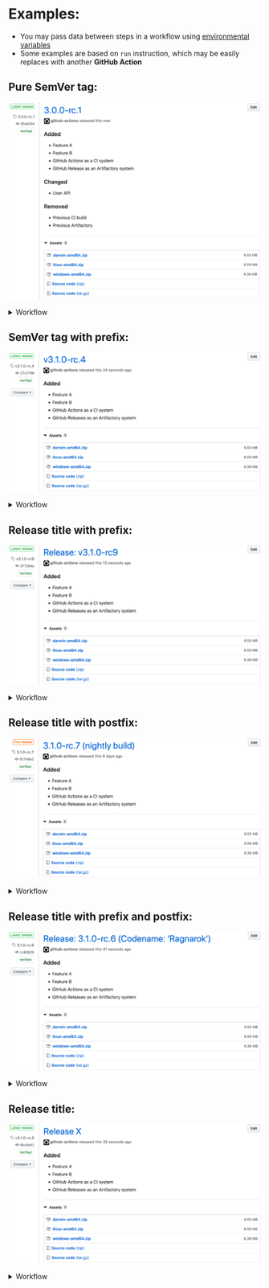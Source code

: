 # Examples:
- You may pass data between steps in a workflow using [environmental variables](https://help.github.com/en/actions/automating-your-workflow-with-github-actions/development-tools-for-github-actions#set-an-environment-variable-set-env)
- Some examples are based on `run` instruction, which may be easily replaces with another **GitHub Action**

## Pure SemVer tag:
![PIC](images/release.png)

<details><summary>Workflow</summary>

```yaml
name: release

on:
  push:
    tags:
      - "*"

jobs:
  build:
    runs-on: ubuntu-latest
    steps:
      - name: Checkout
        uses: actions/checkout@v1

      - name: Release
        uses: docker://antonyurchenko/git-release:latest
        env:
          GITHUB_TOKEN: ${{ secrets.GITHUB_TOKEN }}
        with:
          args: |
            darwin-amd64.zip
            linux-amd64.zip
            windows-amd64.zip
```

</details>

## SemVer tag with prefix:
![PIC](images/example-tag-prefix.png)

<details><summary>Workflow</summary>

```yaml
name: release

on:
  push:
    tags:
      - "*"

jobs:
  build:
    runs-on: ubuntu-latest
    steps:
      - name: Checkout
        uses: actions/checkout@v1

      - name: Release
        uses: docker://antonyurchenko/git-release:latest
        env:
          GITHUB_TOKEN: ${{ secrets.GITHUB_TOKEN }}
          ALLOW_TAG_PREFIX: "true"
        with:
          args: |
            darwin-amd64.zip
            linux-amd64.zip
            windows-amd64.zip
```

</details>

## Release title with prefix:
![PIC](images/example-prefix.png)

<details><summary>Workflow</summary>

```yaml
name: release

on:
  push:
    tags:
      - "*"

jobs:
  build:
    runs-on: ubuntu-latest
    steps:
      - name: Checkout
        uses: actions/checkout@v1

      - name: Release
        uses: docker://antonyurchenko/git-release:latest
        env:
          GITHUB_TOKEN: ${{ secrets.GITHUB_TOKEN }}
          ALLOW_TAG_PREFIX: "true"
          RELEASE_NAME_PREFIX: "Release: "
        with:
          args: |
            darwin-amd64.zip
            linux-amd64.zip
            windows-amd64.zip
```

</details>

## Release title with postfix:
![PIC](images/example-postfix.png)

<details><summary>Workflow</summary>

```yaml
name: release

on:
  push:
    tags:
      - "*"

jobs:
  build:
    runs-on: ubuntu-latest
    steps:
      - name: Checkout
        uses: actions/checkout@v1

      - name: Release
        uses: docker://antonyurchenko/git-release:latest
        env:
          GITHUB_TOKEN: ${{ secrets.GITHUB_TOKEN }}
          DRAFT_RELEASE: "false"
          PRE_RELEASE: "true"
          CHANGELOG_FILE: "CHANGELOG.md"
          ALLOW_EMPTY_CHANGELOG: "false"
          ALLOW_TAG_PREFIX: "false"
          RELEASE_NAME_POSTFIX: " (nightly build)"
        with:
          args: |
            darwin-amd64.zip
            linux-amd64.zip
            windows-amd64.zip
```

</details>

## Release title with prefix and postfix:
![PIC](images/example-prefix-postfix.png)

<details><summary>Workflow</summary>

```yaml
name: release

on:
  push:
    tags:
      - "*"

jobs:
  build:
    runs-on: ubuntu-latest
    steps:
      - name: Checkout
        uses: actions/checkout@v1

      - run: |
          export PREFIX="Release: "
          export POSTFIX=" (Codename: 'Ragnarok')"
          echo "::set-env name=RELEASE_NAME_PREFIX::$PREFIX"
          echo "::set-env name=RELEASE_NAME_POSTFIX::$POSTFIX"

      - name: Release
        uses: docker://antonyurchenko/git-release:latest
        env:
          GITHUB_TOKEN: ${{ secrets.GITHUB_TOKEN }}
        with:
          args: |
            darwin-amd64.zip
            linux-amd64.zip
            windows-amd64.zip
```

</details>

## Release title:
![PIC](images/example-name.png)

<details><summary>Workflow</summary>

```yaml
name: release

on:
  push:
    tags:
      - "*"

jobs:
  build:
    runs-on: ubuntu-latest
    steps:
      - name: Checkout
        uses: actions/checkout@v1

      - run: |
          export TEXT="Release X"
          echo "::set-env name=RELEASE_NAME::$TEXT"

      - name: Release
        uses: docker://antonyurchenko/git-release:latest
        env:
          GITHUB_TOKEN: ${{ secrets.GITHUB_TOKEN }}
          CHANGELOG_FILE: "CHANGELOG.md"
          ALLOW_EMPTY_CHANGELOG: "false"
          ALLOW_TAG_PREFIX: "true"
        with:
          args: |
            darwin-amd64.zip
            linux-amd64.zip
            windows-amd64.zip
```

</details>
